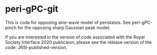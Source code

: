 # peri-gPC-git

This is code for opposing sine-wave model of peristalsis. See peri-gPC-pinch for the opposing sharp Gaussian peak model. 

If you are interested in the version of code associated with the Royal Society Interface 2020 publicaion, please see the release version of the code: JRSI-published-version. 
